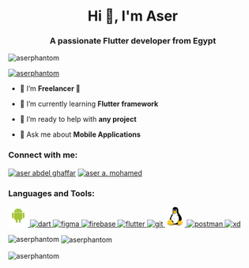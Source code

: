 <h1 align="center">Hi 👋, I'm Aser</h1>
<h3 align="center">A passionate Flutter developer from Egypt</h3>

<p align="left"> <img src="https://komarev.com/ghpvc/?username=aserphantom&label=Profile%20views&color=0e75b6&style=flat" alt="aserphantom" /> </p>

<p align="left"> <a href="https://github.com/ryo-ma/github-profile-trophy"><img src="https://github-profile-trophy.vercel.app/?username=aserphantom" alt="aserphantom" /></a> </p>

- 🔻 I’m **Freelancer 💯**

- 🌱 I’m currently learning **Flutter framework**

- 🤝 I’m ready to help with **any project**

- 💬 Ask me about **Mobile Applications**

<h3 align="left">Connect with me:</h3>
<p align="left">
<a href="https://linkedin.com/in/aser abdel ghaffar" target="blank"><img align="center" src="https://raw.githubusercontent.com/rahuldkjain/github-profile-readme-generator/master/src/images/icons/Social/linked-in-alt.svg" alt="aser abdel ghaffar" height="30" width="40" /></a>
<a href="https://fb.com/aser a. mohamed" target="blank"><img align="center" src="https://raw.githubusercontent.com/rahuldkjain/github-profile-readme-generator/master/src/images/icons/Social/facebook.svg" alt="aser a. mohamed" height="30" width="40" /></a>
</p>

<h3 align="left">Languages and Tools:</h3>
<p align="left"> <a href="https://developer.android.com" target="_blank" rel="noreferrer"> <img src="https://raw.githubusercontent.com/devicons/devicon/master/icons/android/android-original-wordmark.svg" alt="android" width="40" height="40"/> </a> <a href="https://dart.dev" target="_blank" rel="noreferrer"> <img src="https://www.vectorlogo.zone/logos/dartlang/dartlang-icon.svg" alt="dart" width="40" height="40"/> </a> <a href="https://www.figma.com/" target="_blank" rel="noreferrer"> <img src="https://www.vectorlogo.zone/logos/figma/figma-icon.svg" alt="figma" width="40" height="40"/> </a> <a href="https://firebase.google.com/" target="_blank" rel="noreferrer"> <img src="https://www.vectorlogo.zone/logos/firebase/firebase-icon.svg" alt="firebase" width="40" height="40"/> </a> <a href="https://flutter.dev" target="_blank" rel="noreferrer"> <img src="https://www.vectorlogo.zone/logos/flutterio/flutterio-icon.svg" alt="flutter" width="40" height="40"/> </a> <a href="https://git-scm.com/" target="_blank" rel="noreferrer"> <img src="https://www.vectorlogo.zone/logos/git-scm/git-scm-icon.svg" alt="git" width="40" height="40"/> </a> <a href="https://www.linux.org/" target="_blank" rel="noreferrer"> <img src="https://raw.githubusercontent.com/devicons/devicon/master/icons/linux/linux-original.svg" alt="linux" width="40" height="40"/> </a> <a href="https://postman.com" target="_blank" rel="noreferrer"> <img src="https://www.vectorlogo.zone/logos/getpostman/getpostman-icon.svg" alt="postman" width="40" height="40"/> </a> <a href="https://www.adobe.com/products/xd.html" target="_blank" rel="noreferrer"> <img src="https://cdn.worldvectorlogo.com/logos/adobe-xd.svg" alt="xd" width="40" height="40"/> </a> </p>

<p><img align="left" src="https://github-readme-stats.vercel.app/api/top-langs?username=aserphantom&show_icons=true&locale=en&layout=compact" alt="aserphantom" /></p>

<p>&nbsp;<img align="center" src="https://github-readme-stats.vercel.app/api?username=aserphantom&show_icons=true&locale=en" alt="aserphantom" /></p>

<p><img align="center" src="https://github-readme-streak-stats.herokuapp.com/?user=aserphantom&" alt="aserphantom" /></p>
